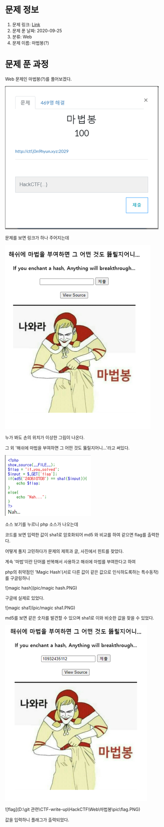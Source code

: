 # 문제 정보
1. 문제 링크: [Link](https://ctf.j0n9hyun.xyz/challenges#마법봉)
2. 문제 푼 날짜: 2020-09-25
3. 분류: Web
4. 문제 이름: 마법봉(?)

# 문제 푼 과정

Web 문제인 마법봉(?)를 풀어보겠다.

![main](pic/main.PNG)

문제를 보면 링크가 하나 주어지는데

![web](pic/web.PNG)

누가 봐도 손의 위치가 이상한 그림이 나온다.

그 외 '해쉬에 마법을 부여하면 그 어떤 것도 뚫릴지어니...'라고 써있다.

![source](pic/source.PNG)

소스 보기를 누르니 php 소스가 나오는데

코드를 보면 입력한 값이 sha1로 암호화되어 md5 와 비교를 하여 같으면 flag를 출력한다.



어떻게 풀지 고민하다가 문제의 제목과 글, 사진에서 힌트를 찾았다.

계속 '마법'이란 단어를 반복해서 사용하고 해쉬에 마법를 부여한다고 하여

php의 취약점인 'Magic Hash'(서로 다른 값이 같은 값으로 인식하도록하는 특수동작)를 구글링하니

![magic hash](pic/magic hash.PNG)

구글에 실제로 있었다.

![magic sha1](pic/magic sha1.PNG)

md5를 보면 같은 숫자를 발견할 수 있으며 sha1로 이와 비슷한 값을 찾을 수 있었다.

![hash](pic/hash.PNG)

![flag](D:\git 관련\CTF-write-up\HackCTF\Web\마법봉\pic\flag.PNG)

값을 입력하니 플래그가 출력되었다.